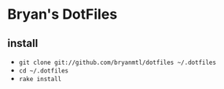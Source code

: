 # Bryan's DotFiles
## install

- `git clone git://github.com/bryanmtl/dotfiles ~/.dotfiles`
- `cd ~/.dotfiles`
- `rake install`


